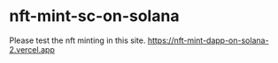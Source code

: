 # nft-mint-sc-on-solana
Please test the nft minting in this site.
https://nft-mint-dapp-on-solana-2.vercel.app
